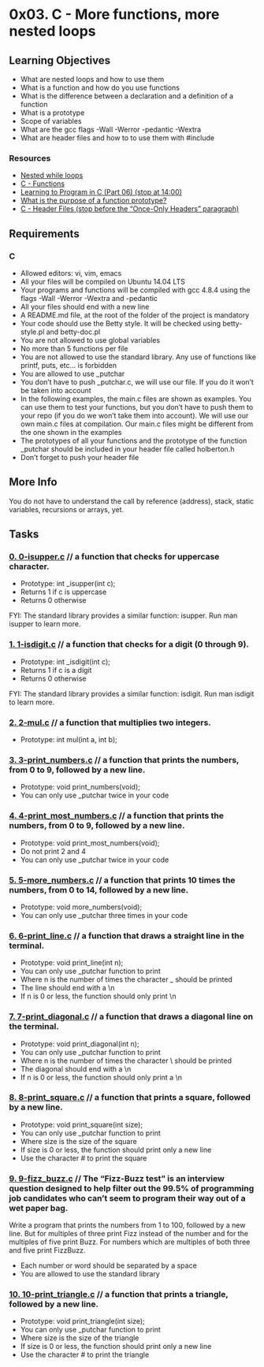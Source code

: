 # 0x03. C - More functions, more nested loops <br />

## Learning Objectives <br />
* What are nested loops and how to use them
* What is a function and how do you use functions
* What is the difference between a declaration and a definition of a function
* What is a prototype
* Scope of variables
* What are the gcc flags -Wall -Werror -pedantic -Wextra
* What are header files and how to to use them with #include

### Resources <br />

* [Nested while loops](https://www.youtube.com/watch?v=Z3iGeQ1gIss) <br />
* [C - Functions](http://www.tutorialspoint.com/cprogramming/c_functions.htm) <br />
* [Learning to Program in C (Part 06) (stop at 14:00)](https://www.youtube.com/watch?v=qMlnFwYdqIw) <br />
* [What is the purpose of a function prototype?](https://www.geeksforgeeks.org/what-is-the-purpose-of-a-function-prototype/) <br />
* [C - Header Files (stop before the “Once-Only Headers” paragraph)](https://www.tutorialspoint.com/cprogramming/c_header_files.htm) <br />

## Requirements <br />

### C <br />
* Allowed editors: vi, vim, emacs
* All your files will be compiled on Ubuntu 14.04 LTS
* Your programs and functions will be compiled with gcc 4.8.4 using the flags -Wall -Werror -Wextra and -pedantic
* All your files should end with a new line
* A README.md file, at the root of the folder of the project is mandatory
* Your code should use the Betty style. It will be checked using betty-style.pl and betty-doc.pl
* You are not allowed to use global variables
* No more than 5 functions per file
* You are not allowed to use the standard library. Any use of functions like printf, puts, etc… is forbidden
* You are allowed to use _putchar
* You don’t have to push _putchar.c, we will use our file. If you do it won’t be taken into account
* In the following examples, the main.c files are shown as examples. You can use them to test your functions, but you don’t have to push them to your repo (if you do we won’t take them into account). We will use our own main.c files at compilation. Our main.c files might be different from the one shown in the examples
* The prototypes of all your functions and the prototype of the function _putchar should be included in your header file called holberton.h
* Don’t forget to push your header file

## More Info <br />
You do not have to understand the call by reference (address), stack, static variables, recursions or arrays, yet.

## Tasks <br />

### [0. 0-isupper.c](./0-isupper) // a function that checks for uppercase character.

* Prototype: int _isupper(int c);
* Returns 1 if c is uppercase
* Returns 0 otherwise

FYI: The standard library provides a similar function: isupper. Run man isupper to learn more.

### [1. 1-isdigit.c](./1-isdigit) // a function that checks for a digit (0 through 9).

* Prototype: int _isdigit(int c);
* Returns 1 if c is a digit
* Returns 0 otherwise

FYI: The standard library provides a similar function: isdigit. Run man isdigit to learn more.

### [2. 2-mul.c](./2-mul) // a function that multiplies two integers.

* Prototype: int mul(int a, int b);

### [3. 3-print_numbers.c](./3-print_numbers) // a function that prints the numbers, from 0 to 9, followed by a new line.

* Prototype: void print_numbers(void);
* You can only use _putchar twice in your code

### [4. 4-print_most_numbers.c](./4-print_most_numbers) // a function that prints the numbers, from 0 to 9, followed by a new line.

* Prototype: void print_most_numbers(void);
* Do not print 2 and 4
* You can only use _putchar twice in your code

### [5. 5-more_numbers.c](./5-more_numbers) // a function that prints 10 times the numbers, from 0 to 14, followed by a new line.

* Prototype: void more_numbers(void);
* You can only use _putchar three times in your code

### [6. 6-print_line.c](./6-print_line) // a function that draws a straight line in the terminal.

* Prototype: void print_line(int n);
* You can only use _putchar function to print
* Where n is the number of times the character _ should be printed
* The line should end with a \n
* If n is 0 or less, the function should only print \n

### [7. 7-print_diagonal.c](./7-print_diagonal) // a function that draws a diagonal line on the terminal.

* Prototype: void print_diagonal(int n);
* You can only use _putchar function to print
* Where n is the number of times the character \ should be printed
* The diagonal should end with a \n
* If n is 0 or less, the function should only print a \n

### [8. 8-print_square.c](./8-print_square) // a function that prints a square, followed by a new line.

* Prototype: void print_square(int size);
* You can only use _putchar function to print
* Where size is the size of the square
* If size is 0 or less, the function should print only a new line
* Use the character # to print the square

### [9. 9-fizz_buzz.c](./9-fizz_buzz) // The “Fizz-Buzz test” is an interview question designed to help filter out the 99.5% of programming job candidates who can’t seem to program their way out of a wet paper bag.

Write a program that prints the numbers from 1 to 100, followed by a new line. But for multiples of three print Fizz instead of the number and for the multiples of five print Buzz. For numbers which are multiples of both three and five print FizzBuzz.

* Each number or word should be separated by a space
* You are allowed to use the standard library

### [10. 10-print_triangle.c](./10-print_triangle) // a function that prints a triangle, followed by a new line.

* Prototype: void print_triangle(int size);
* You can only use _putchar function to print
* Where size is the size of the triangle
* If size is 0 or less, the function should print only a new line
* Use the character # to print the triangle
